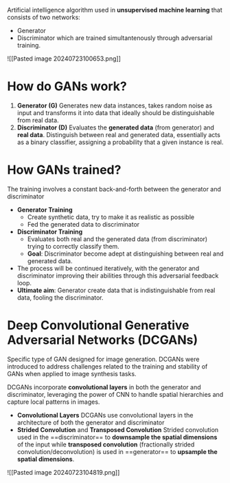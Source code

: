 Artificial intelligence algorithm used in **unsupervised machine learning** that consists of two networks:
- Generator
- Discriminator
which are trained simultantenously through adversarial training.

![[Pasted image 20240723100653.png]]
# How do GANs work?
1. **Generator (G)**
   Generates new data instances, takes random noise as input and transforms it into data that ideally should be distinguishable from real data.
2. **Discriminator (D)**
   Evaluates the **generated data** (from generator) and **real data**. Distinguish between real and generated data, essentially acts as a binary classifier, assigning a probability that a given instance is real.

# How GANs trained?
The training involves a constant back-and-forth between the generator and discriminator
- **Generator Training**
	- Create synthetic data, try to make it as realistic as possible
	- Fed the generated data to discriminator
- **Discriminator Training**
	- Evaluates both real and the generated data (from discriminator) trying to correctly classify them.
	- **Goal**: Discriminator become adept at distinguishing between real and generated data.
- The process will be continued iteratively, with the generator and discriminator improving their abilities through this adversarial feedback loop.
- **Ultimate aim**: Generator create data that is indistinguishable from real data, fooling the discriminator. 


# Deep Convolutional Generative Adversarial Networks (DCGANs)
Specific type of GAN designed for image generation. DCGANs were introduced to address challenges related to the training and stability of GANs when applied to image synthesis tasks. 

DCGANs incorporate **convolutional layers** in both the generator and discriminator, leveraging the power of CNN to handle spatial hierarchies and capture local patterns in images.

- **Convolutional Layers**
  DCGANs use convolutional layers in the architecture of both the generator and discriminator
- **Strided Convolution** and **Transposed Convolution**
  Strided convolution used in the ==discriminator== to **downsample the spatial dimensions** of the input while **transposed convolution** (fractionally strided convolution/deconvolution) is used in ==generator== to **upsample the spatial dimensions**.

![[Pasted image 20240723104819.png]]
